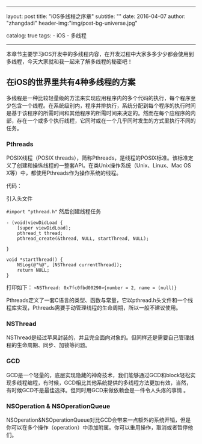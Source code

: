 

---
layout:     post
title:      "iOS多线程之序章"
subtitle:   ""
date:       2016-04-07
author:     "zhangdadi"
header-img:"img/post-bg-universe.jpg"

catalog: true
tags:
    - iOS
    - 多线程
  
---



本章节主要学习iOS开发中的多线程内容，在开发过程中大家多多少少都会使用到多线程，今天大家就和我一起来了解多线程的秘密吧！

## 在iOS的世界里共有4种多线程的方案
多线程是一种比较轻量级的方法来实现应用程序内的多个代码的执行，每个程序至少包含一个线程。在系统级别内，程序并排执行，系统分配到每个程序的执行时间是基于该程序的所需时间和其他程序的所需时间来决定的。然而在每个应程序的内部，存在一个或多个执行线程，它同时或在一个几乎同时发生的方式里执行不同的任务。
### Pthreads
POSIX线程（POSIX threads），简称Pthreads，是线程的POSIX标准。该标准定义了创建和操纵线程的一整套API。在类Unix操作系统（Unix、Linux、Mac OS X等）中，都使用Pthreads作为操作系统的线程。

代码：

引入头文件

`
 #import "pthread.h"
`
然后创建线程任务

	- (void)viewDidLoad {
	    [super viewDidLoad];
	    pthread_t thread;
	    pthread_create(&thread, NULL, startThread, NULL);
	    
	}
	
	void *startThread() {
	    NSLog(@"%@", [NSThread currentThread]);
	    return NULL;
	}

 打印如下：
 `<NSThread: 0x7fc0fbd00290>{number = 2, name = (null)}`

Pthreads定义了一套C语言的类型、函数与常量，它以pthread.h头文件和一个线程库实现，Pthreads需要手动管理线程的生命周期，所以一般不建议使用。

### NSThread
NSThread是经过苹果封装的，并且完全面向对象的。但同样还是需要自己管理线程的生命周期、同步、加锁等问题。
### GCD
GCD是一个轻量的，底层实现隐藏的神奇技术，我们能够通过GCD和block轻松实现多线程编程，有时候，GCD相比其他系统提供的多线程方法更加有效，当然，有时候GCD不是最佳选择。但同时用GCD来做依赖会是一件令人头疼的事情 。
### NSOperation & NSOperationQueue
NSOperation&NSOperationQueue对比GCD会带来一点额外的系统开销，但是你可以在多个操作（operation）中添加附属。你可以重用操作，取消或者暂停他们。